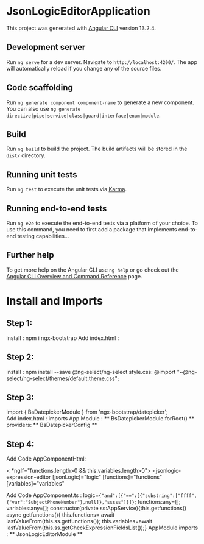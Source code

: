 # JsonLogicEditorApplication

This project was generated with [Angular CLI](https://github.com/angular/angular-cli) version 13.2.4.

## Development server

Run `ng serve` for a dev server. Navigate to `http://localhost:4200/`. The app will automatically reload if you change any of the source files.

## Code scaffolding

Run `ng generate component component-name` to generate a new component. You can also use `ng generate directive|pipe|service|class|guard|interface|enum|module`.

## Build

Run `ng build` to build the project. The build artifacts will be stored in the `dist/` directory.

## Running unit tests

Run `ng test` to execute the unit tests via [Karma](https://karma-runner.github.io).

## Running end-to-end tests

Run `ng e2e` to execute the end-to-end tests via a platform of your choice. To use this command, you need to first add a package that implements end-to-end testing capabilities...

## Further help

To get more help on the Angular CLI use `ng help` or go check out the [Angular CLI Overview and Command Reference](https://angular.io/cli) page.

# Install and Imports

## Step 1:
install : npm i ngx-bootstrap
Add index.html :

<link href="https://cdn.jsdelivr.net/npm/bootstrap@5.1.0/dist/css/bootstrap.min.css" rel="stylesheet" crossorigin="anonymous" integrity="sha384-KyZXEAg3QhqLMpG8r+8fhAXLRk2vvoC2f3B09zVXn8CA5QIVfZOJ3BCsw2P0p/We">

## Step 2:

install : npm install --save @ng-select/ng-select
style.css: @import "~@ng-select/ng-select/themes/default.theme.css";

## Step 3:

import { BsDatepickerModule } from 'ngx-bootstrap/datepicker';  
Add index.html : <link rel="stylesheet" href="https://unpkg.com/ngx-bootstrap/datepicker/bs-datepicker.css">
imports App Module : ** BsDatepickerModule.forRoot() **
providers: ** BsDatepickerConfig **

## Step 4:

 Add Code AppComponentHtml: 

< *ngIf="functions.length>0  && this.variables.length>0">
  <jsonlogic-expression-editor
  [jsonLogic]="logic" [functions]="functions" [variables]="variables"
  ></jsonlogic-expression-editor>


Add Code AppComponent.ts :
logic=`{"and":[{"==":[{"substring":["ffff",{"var":"SubjectPhoneNumber"},null]},"sssss"]}]}`;
functions:any=[];
variables:any=[];
constructor(private ss:AppService){this.getfunctions()
async getfunctions(){
this.functions= await lastValueFrom(this.ss.getfunctions());
this.variables=await lastValueFrom(this.ss.getCheckExpressionFieldsList());}
AppModule imports : ** JsonLogicEditorModule **
